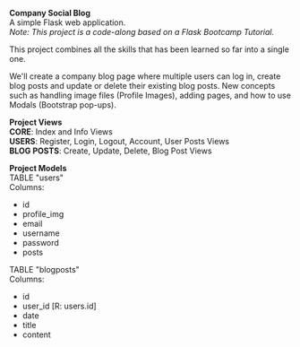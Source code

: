 **Company Social Blog** \
A simple Flask web application. \
*Note: This project is a code-along based on a Flask Bootcamp Tutorial.*
 
This project combines all the skills that has been learned so far into a single one.

We'll create a company blog page where multiple users can log in, create blog posts and update or delete their existing blog posts. New concepts such as handling image files (Profile Images), adding pages, and how to use Modals (Bootstrap pop-ups).

**Project Views** \
**CORE**: Index and Info Views \
**USERS**: Register, Login, Logout, Account, User Posts Views \
**BLOG POSTS**: Create, Update, Delete, Blog Post Views

**Project Models** \
TABLE "users" \
Columns:
- id
- profile_img
- email
- username
- password
- posts

TABLE "blogposts" \
Columns:
- id
- user_id [R: users.id]
- date
- title
- content
